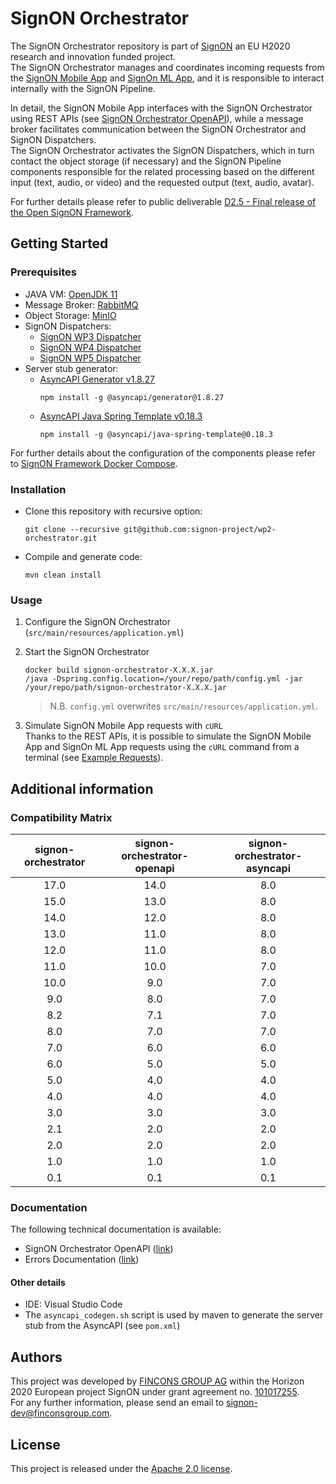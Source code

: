 # SignON Orchestrator
The SignON Orchestrator repository is part of [SignON](https://signon-project.eu/) an EU H2020 research and innovation funded project.  
The SignON Orchestrator manages and coordinates incoming requests from the [SignON Mobile App](https://github.com/signon-project/wp2-mobile-app) and [SignOn ML App](https://github.com/signon-project/wp2-ml-app), and it is responsible to interact internally with the SignON Pipeline.  

In detail, the SignON Mobile App interfaces with the SignON Orchestrator using REST APIs (see [SignON Orchestrator OpenAPI](https://github.com/signon-project/wp2-orchestrator-openapi)), while a message broker facilitates communication between the SignON Orchestrator and SignON Dispatchers.  
The SignON Orchestrator activates the SignON Dispatchers, which in turn contact the object storage (if necessary) and the SignON Pipeline components responsible for the related processing based on the different input (text, audio, or video) and the requested output (text, audio, avatar).

For further details please refer to public deliverable [D2.5 - Final release of the Open SignON Framework](https://signon-project.eu/publications/public-deliverables/).

## Getting Started

### Prerequisites
- JAVA VM: [OpenJDK 11](https://openjdk.org/)
- Message Broker: [RabbitMQ](https://www.rabbitmq.com/)
- Object Storage: [MinIO](https://min.io/)
- SignON Dispatchers:
    - [SignON WP3 Dispatcher](https://github.com/signon-project/wp2-dispatcher-for-wp3)
    - [SignON WP4 Dispatcher](https://github.com/signon-project/wp2-dispatcher-for-wp4)
    - [SignON WP5 Dispatcher](https://github.com/signon-project/wp2-dispatcher-for-wp5)
- Server stub generator:
    - [AsyncAPI Generator v1.8.27](https://github.com/asyncapi/generator)
        ```
        npm install -g @asyncapi/generator@1.8.27
        ```
    - [AsyncAPI Java Spring Template v0.18.3](https://github.com/asyncapi/java-spring-template)
        ```
        npm install -g @asyncapi/java-spring-template@0.18.3
        ```

For further details about the configuration of the components please refer to [SignON Framework Docker Compose](https://github.com/project/wp2-framework-docker-compose).

### Installation
- Clone this repository with recursive option:  
    ```
    git clone --recursive git@github.com:signon-project/wp2-orchestrator.git
    ```

- Compile and generate code:  
    ```
    mvn clean install
    ```

### Usage
1. Configure the SignON Orchestrator (`src/main/resources/application.yml`)
2. Start the SignON Orchestrator
      ```
      docker build signon-orchestrator-X.X.X.jar
      /java -Dspring.config.location=/your/repo/path/config.yml -jar /your/repo/path/signon-orchestrator-X.X.X.jar 
      ```
      > N.B. `config.yml` overwrites `src/main/resources/application.yml`.

3. Simulate SignON Mobile App requests with `cURL`  
    Thanks to the REST APIs, it is possible to simulate the SignON Mobile App and SignOn ML App requests using the `cURL` command from a terminal (see [Example Requests](docs/ExampleRequests.md)).


## Additional information
### Compatibility Matrix

| signon-orchestrator | signon-orchestrator-openapi | signon-orchestrator-asyncapi |
|:-------------------:|:---------------------------:|:----------------------------:|
|         17.0        |             14.0            |             8.0              |
|         15.0        |             13.0            |             8.0              |
|         14.0        |             12.0            |             8.0              |
|         13.0        |             11.0            |             8.0              |
|         12.0        |             11.0            |             8.0              |
|         11.0        |             10.0            |             7.0              |
|         10.0        |             9.0             |             7.0              |
|         9.0         |             8.0             |             7.0              |
|         8.2         |             7.1             |             7.0              |
|         8.0         |             7.0             |             7.0              |
|         7.0         |             6.0             |             6.0              |
|         6.0         |             5.0             |             5.0              |
|         5.0         |             4.0             |             4.0              |
|         4.0         |             4.0             |             4.0              |
|         3.0         |             3.0             |             3.0              |
|         2.1         |             2.0             |             2.0              |
|         2.0         |             2.0             |             2.0              |
|         1.0         |             1.0             |             1.0              |
|         0.1         |             0.1             |             0.1              |

### Documentation
The following technical documentation is available:
* SignON Orchestrator OpenAPI ([link](https://github.com/signon-project/wp2-orchestrator-openapi/tree/master/docs/markdown))
* Errors Documentation ([link](/docs/Errors.md))

#### Other details
- IDE: Visual Studio Code
- The `asyncapi_codegen.sh` script is used by maven to generate the server stub from the AsyncAPI (see `pom.xml`)

## Authors
This project was developed by [FINCONS GROUP AG](https://www.finconsgroup.com/) within the Horizon 2020 European project SignON under grant agreement no. [101017255](https://doi.org/10.3030/101017255).  
For any further information, please send an email to [signon-dev@finconsgroup.com](mailto:signon-dev@finconsgroup.com).

## License
This project is released under the [Apache 2.0 license](https://www.apache.org/licenses/LICENSE-2.0.html).
